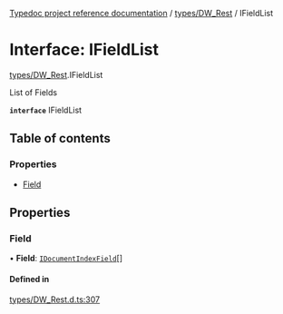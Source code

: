 [Typedoc project reference documentation](../README.md) / [types/DW_Rest](../modules/types_dw_rest.md) / IFieldList

# Interface: IFieldList

[types/DW_Rest](../modules/types_dw_rest.md).IFieldList

List of Fields

**`interface`** IFieldList

## Table of contents

### Properties

- [Field](types_dw_rest.ifieldlist.md#field)

## Properties

### Field

• **Field**: [`IDocumentIndexField`](types_dw_rest.idocumentindexfield.md)[]

#### Defined in

[types/DW_Rest.d.ts:307](https://github.com/DocuWare/REST-Sample-TS/blob/beb3ada/src/types/DW_Rest.d.ts#L307)
